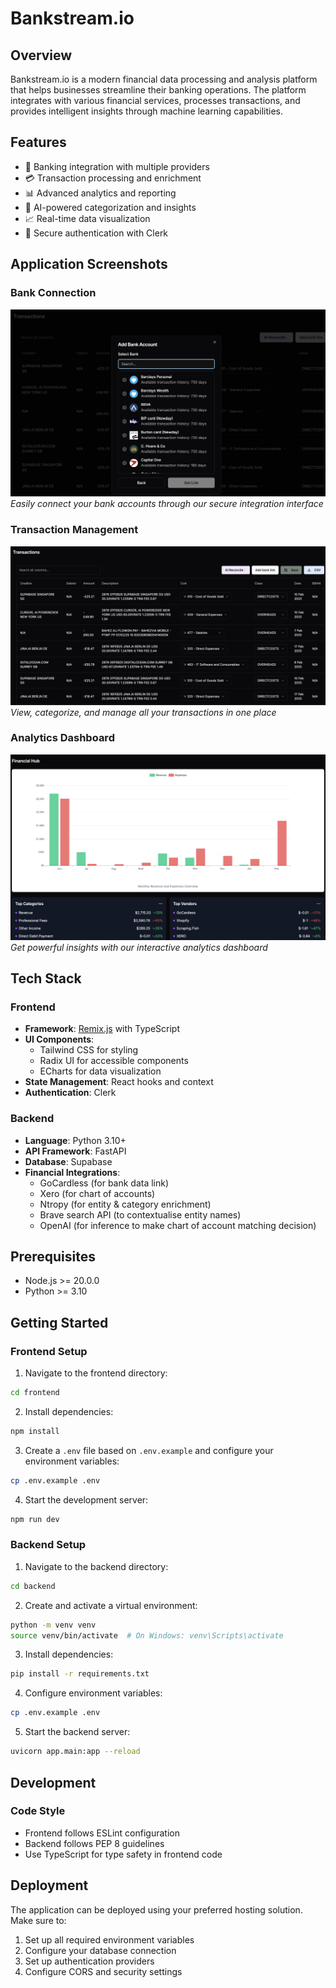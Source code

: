 # Bankstream.io

## Overview
Bankstream.io is a modern financial data processing and analysis platform that helps businesses streamline their banking operations. The platform integrates with various financial services, processes transactions, and provides intelligent insights through machine learning capabilities.

## Features
- 🏦 Banking integration with multiple providers
- 💳 Transaction processing and enrichment
- 📊 Advanced analytics and reporting
- 🤖 AI-powered categorization and insights
- 📈 Real-time data visualization
- 🔐 Secure authentication with Clerk

## Application Screenshots

### Bank Connection
![Add Bank Interface](app_ui/add_bank.png)
*Easily connect your bank accounts through our secure integration interface*

### Transaction Management
![Transactions Interface](app_ui/transactions.png)
*View, categorize, and manage all your transactions in one place*

### Analytics Dashboard
![Analysis Dashboard](app_ui/analysis.png)
*Get powerful insights with our interactive analytics dashboard*

## Tech Stack

### Frontend
- **Framework**: [Remix.js](https://remix.run/) with TypeScript
- **UI Components**: 
  - Tailwind CSS for styling
  - Radix UI for accessible components
  - ECharts for data visualization
- **State Management**: React hooks and context
- **Authentication**: Clerk

### Backend
- **Language**: Python 3.10+
- **API Framework**: FastAPI
- **Database**: Supabase
- **Financial Integrations**:
  - GoCardless (for bank data link)
  - Xero (for chart of accounts)
  - Ntropy (for entity & category enrichment)
  - Brave search API (to contextualise entity names)
  - OpenAI (for inference to make chart of account matching decision)


## Prerequisites
- Node.js >= 20.0.0
- Python >= 3.10

## Getting Started

### Frontend Setup
1. Navigate to the frontend directory:
```bash
cd frontend
```

2. Install dependencies:
```bash
npm install
```

3. Create a `.env` file based on `.env.example` and configure your environment variables:
```bash
cp .env.example .env
```

4. Start the development server:
```bash
npm run dev
```

### Backend Setup
1. Navigate to the backend directory:
```bash
cd backend
```

2. Create and activate a virtual environment:
```bash
python -m venv venv
source venv/bin/activate  # On Windows: venv\Scripts\activate
```

3. Install dependencies:
```bash
pip install -r requirements.txt
```

4. Configure environment variables:
```bash
cp .env.example .env
```

5. Start the backend server:
```bash
uvicorn app.main:app --reload
```

## Development

### Code Style
- Frontend follows ESLint configuration
- Backend follows PEP 8 guidelines
- Use TypeScript for type safety in frontend code


## Deployment
The application can be deployed using your preferred hosting solution. Make sure to:
1. Set up all required environment variables
2. Configure your database connection
3. Set up authentication providers
4. Configure CORS and security settings
